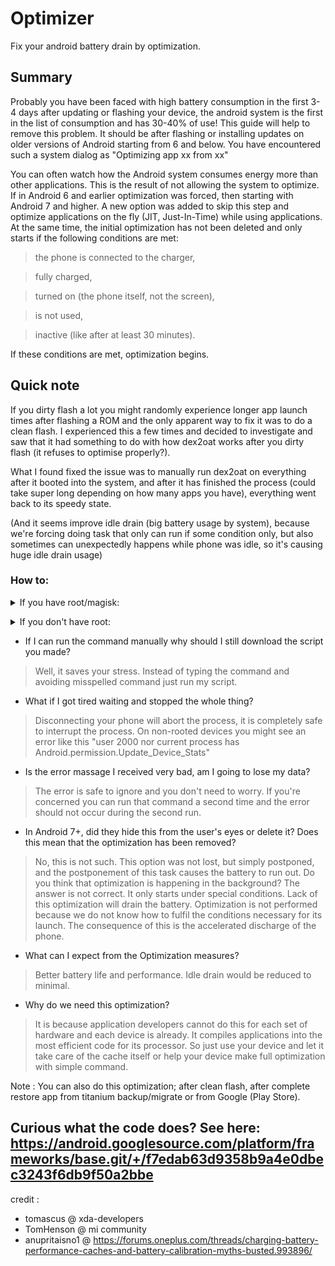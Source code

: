 # Optimizer
Fix your android battery drain by optimization.

## Summary
Probably you have been faced with high battery consumption in the first 3-4 days after updating or flashing your device, the android system is the first in the list of consumption and has 30-40% of use! This guide will help to remove this problem.
It should be after flashing or installing updates on older versions of Android starting from 6 and below.
You have encountered such a system dialog as "Optimizing app xx from xx"

You can often watch how the Android system consumes energy more than other applications. This is the result of not allowing the system to optimize.
If in Android 6 and earlier optimization was forced, then starting with Android 7 and higher. A new option was added to skip this step and optimize applications on the fly (JIT, Just-In-Time) while using applications.
At the same time, the initial optimization has not been deleted and only starts if the following conditions are met:

> the phone is connected to the charger,

> fully charged,

> turned on (the phone itself, not the screen),

> is not used,

> inactive (like after at least 30 minutes).


If these conditions are met, optimization begins.

## Quick note
If you dirty flash a lot you might randomly experience longer app launch times after flashing a ROM and the only apparent way to fix it was to do a clean flash.
I experienced this a few times and decided to investigate and saw that it had something to do with how dex2oat works after you dirty flash (it refuses to optimise properly?). 

What I found fixed the issue was to manually run dex2oat on everything after it booted into the system, and after it has finished the process (could take super long depending on how many apps you have), everything went back to its speedy state.

(And it seems improve idle drain (big battery usage by system), because we're forcing doing task that only can run if some condition only, but also sometimes can unexpectedly happens while phone was idle, so it's causing huge idle drain usage)

### How to:
<p>
<details>
<summary>If you have root/magisk:</summary>

1. Open terminal and enter the following commands (allow the terminal for root in magisk when it asked):


su -c "cmd package bg-dexopt-job"


2. Just wait until it completed by itself (on Android 10 will display "Success", on Nougat-Pie it just a new prompt line)
</details>
</p>

<p>
<details>
<summary>If you don't have root:</summary>

> Prepping your phone - 

1. Navigate to settings

2. Go to **System > About Phone > Build number**

3. Tap on **Build Number** 7 times or until you see the *You are now a developer* toast message.

4. Now, Go back to **System > Advanced > Developer options > Enable USB Debugging**

5. Once enabled, Go to your PC


> Running command -

1. On your computer, enter the following commands in a console/terminal window:

adb shell
cmd package bg-dexopt-job


If you don't have adb installed go [here](https://developer.android.com/studio/releases/platform-tools)

## F.A.Q

- How do I install the script in **linux and MacOS**?
> You don't. Just manually run the command above in terminal.

- How do I install the script in **windows**?
> Simple. Put the script 'optimizer_script.bat' from [releases](https://github.com/KelvinCrag/Optimizer/releases) in the same folder with your installed adb, by default it supposed to be c:/adb/platform-tools
</details>
</p>

- If I can run the command manually why should I still download the script you made?
> Well, it saves your stress. Instead of typing the command and avoiding misspelled command just run my script.

- What if I got tired waiting and stopped the whole thing?
> Disconnecting your phone will abort the process, it is completely safe to interrupt the process.
On non-rooted devices you might see an error like this "user 2000 nor current process has Android.permission.Update_Device_Stats"

- Is the error massage I received very bad, am I going to lose my data?
> The error is safe to ignore and you don't need to worry. 
If you're concerned you can run that command a second time and the error should not occur during the second run.

- In Android 7+, did they hide this from the user's eyes or delete it? Does this mean that the optimization has been removed?
> No, this is not such. This option was not lost, but simply postponed, and the postponement of this task causes the battery to run out. Do you think that optimization is happening in the background? The answer is not correct. It only starts under special conditions. Lack of this optimization will drain the battery. Optimization is not performed because we do not know how to fulfil the conditions necessary for its launch. The consequence of this is the accelerated discharge of the phone.
 
- What can I expect from the Optimization measures?
> Better battery life and performance. Idle drain would be reduced to minimal.

- Why do we need this optimization?
> It is because application developers cannot do this for each set of hardware and each device is already. It compiles applications into the most efficient code for its processor. So just use your device and let it take care of the cache itself or help your device make full optimization with simple command.


Note : You can also do this optimization; after clean flash, after complete restore app from titanium backup/migrate or from Google (Play Store).


## Curious what the code does? See here: https://android.googlesource.com/platform/frameworks/base.git/+/f7edab63d9358b9a4e0dbec3243f6db9f50a2bbe

credit : 
- tomascus @ xda-developers
- TomHenson @ mi community
- anupritaisno1 @ https://forums.oneplus.com/threads/charging-battery-performance-caches-and-battery-calibration-myths-busted.993896/


